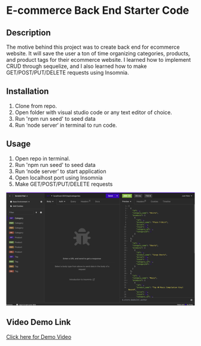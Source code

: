 # E-commerce Back End Starter Code

## Description
The motive behind this project was to create back end for ecommerce website. It will save the user a ton of time organizing categories, products, and product tags for their ecommerce website. I learned how to implement CRUD through sequelize, and I also learned how to make GET/POST/PUT/DELETE requests using Insomnia. 
 
## Installation
1. Clone from repo.
2. Open folder with visual studio code or any text editor of choice.
3. Run 'npm run seed' to seed data
4. Run ‘node server‘ in terminal to run code.

## Usage
1. Open repo in terminal.
2. Run 'npm run seed' to seed data
3. Run ‘node server’ to start application
4. Open localhost port using Insomnia
5. Make GET/POST/PUT/DELETE requests

![Screenshot of get request on insomnia](./images/insomnia_ss.png)

## Video Demo Link
[Click here for Demo Video](https://drive.google.com/file/d/1gsgyohQllQYYW417zOCZtpbUV1VqBP2t/view)